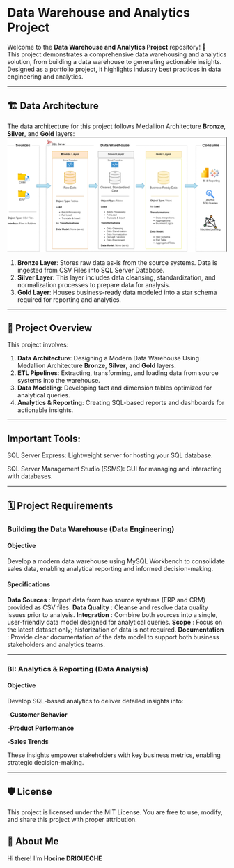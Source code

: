 # Data Warehouse and Analytics Project

Welcome to the **Data Warehouse and Analytics Project** repository! 🚀  
This project demonstrates a comprehensive data warehousing and analytics solution, from building a data warehouse to generating actionable insights. Designed as a portfolio project, it highlights industry best practices in data engineering and analytics.

---
## 🏗️ Data Architecture

The data architecture for this project follows Medallion Architecture **Bronze**, **Silver**, and **Gold** layers:
![Data Architecture](docs/data_architecture.png)

1. **Bronze Layer**: Stores raw data as-is from the source systems. Data is ingested from CSV Files into SQL Server Database.
2. **Silver Layer**: This layer includes data cleansing, standardization, and normalization processes to prepare data for analysis.
3. **Gold Layer**: Houses business-ready data modeled into a star schema required for reporting and analytics.

---
## 📖 Project Overview

This project involves:

1. **Data Architecture**: Designing a Modern Data Warehouse Using Medallion Architecture **Bronze**, **Silver**, and **Gold** layers.
2. **ETL Pipelines**: Extracting, transforming, and loading data from source systems into the warehouse.
3. **Data Modeling**: Developing fact and dimension tables optimized for analytical queries.
4. **Analytics & Reporting**: Creating SQL-based reports and dashboards for actionable insights.

---
## Important Tools:

SQL Server Express: Lightweight server for hosting your SQL database.

SQL Server Management Studio (SSMS): GUI for managing and interacting with databases.


---

## 🗓️ Project Requirements

### Building the Data Warehouse (Data Engineering)

#### Objective

Develop a modern data warehouse using MySQL Workbench to consolidate sales data, enabling analytical reporting and informed decision-making.

#### Specifications

**Data Sources** : Import data from two source systems (ERP and CRM) provided as CSV files.
**Data Quality** : Cleanse and resolve data quality issues prior to analysis.
**Integration** : Combine both sources into a single, user-friendly data model designed for analytical queries.
**Scope** : Focus on the latest dataset only; historization of data is not required.
**Documentation** : Provide clear documentation of the data model to support both business stakeholders and analytics teams.


----



### BI: Analytics & Reporting (Data Analysis)

#### Objective

Develop SQL-based analytics to deliver detailed insights into:

-**Customer Behavior**

-**Product Performance**

-**Sales Trends**


These insights empower stakeholders with key business metrics, enabling strategic decision-making.

---

## 🛡️ License
This project is licensed under the MIT License. You are free to use, modify, and share this project with proper attribution.

## 🌟 About Me
Hi there! I'm **Hocine DRIOUECHE**


